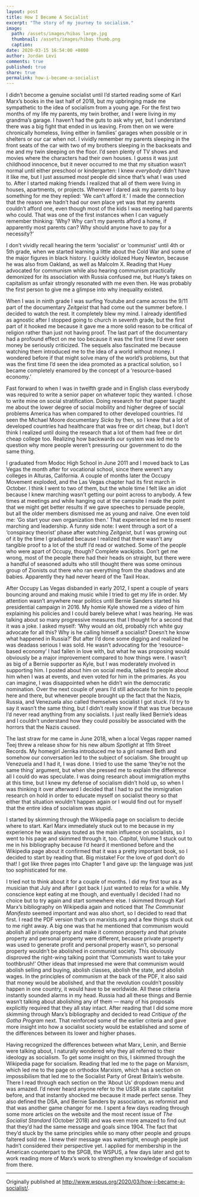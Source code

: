 ```yaml
---
layout: post
title: How I Became A Socialist
excerpt: "The story of my journey to socialism."
image: 
  path: /assets/images/hibas large.jpg
  thumbnail: /assets/images/hibas thumb.png
  caption: 
date: 2020-03-15 16:54:00 +0800
author: Jordan Levi
comments: true
published: true
share: true
permalink: how-i-became-a-socialist
---
```

I didn’t become a genuine socialist until I’d started reading some of Karl Marx’s books in the last half of 2018, but my upbringing made me sympathetic to the idea of socialism from a young age. For the first two months of my life my parents, my twin brother, and I were living in my grandma’s garage. I haven’t had the guts to ask why yet, but I understand there was a big fight that ended in us leaving. From then on we were chronically homeless, living either in families’ garages when possible or in shelters or our car when not. I vividly remember my parents sleeping in the front seats of the car with two of my brothers sleeping in the backseats and me and my twin sleeping on the floor. I’d seen plenty of TV shows and movies where the characters had their own houses. I guess it was just childhood innocence, but it never occurred to me that my situation wasn’t normal until either preschool or kindergarten: I knew <i>everybody</i> didn’t have it like me, but I just assumed <i>most</i> people did since that’s what I was used to. After I started making friends I realized that all of them were living in houses, apartments, or projects. Whenever I dared ask my parents to buy something for me they replied: ‘We can’t afford it.’ I made the connection that the reason we hadn’t had our own place yet was that my parents couldn’t afford one, even though most of the kids I was meeting had parents who could. That was one of the first instances when I can vaguely remember thinking: ‘Why? Why can’t my parents afford a home, if apparently most parents can? Why should anyone have to pay for a necessity?’

I don’t vividly recall hearing the term ‘socialist’ or ‘communist’ until 4th or 5th grade, when we started learning a little about the Cold War and some of the major figures in black history. I quickly idolized Huey Newton, because he was also from Oakland, as well as Malcolm X. Reading that Huey advocated for communism while also hearing communism practically demonized for its association with Russia confused me, but Huey’s takes on capitalism as unfair strongly resonated with me even then. He was probably the first person to give me a glimpse into why inequality existed.

When I was in ninth grade I was surfing Youtube and came across the 9/11 part of the documentary <i>Zeitgeist</i> that had come out the summer before. I decided to watch the rest. It completely blew my mind. I already identified as agnostic after I stopped going to church in seventh grade, but the first part of it hooked me because it gave me a more solid reason to be critical of religion rather than just not having proof. The last part of the documentary had a profound effect on me too because it was the first time I’d ever seen money be seriously criticized. The sequels also fascinated me because watching them introduced me to the idea of a world without money. I wondered before if that might solve many of the world’s problems, but that was the first time I’d seen the idea promoted as a practical solution, so I became completely enamored by the concept of a ‘resource-based economy.’

Fast forward to when I was in twelfth grade and in English class everybody was required to write a senior paper on whatever topic they wanted. I chose to write mine on social stratification. Doing research for that paper taught me about the lower degree of social mobility and higher degree of social problems America has when compared to other developed countries. I’d seen the Michael Moore documentary <i>Sicko</i> by then, so I knew that a lot of developed countries had healthcare that was free or dirt cheap, but I don’t think I realized until doing the research that a lot of them had free or dirt cheap college too. Realizing how backwards our system was led me to question why more people weren’t pressuring our government to do the same thing.

I graduated from Modoc High School in June 2011 and I moved back to Las Vegas the month after for vocational school, since there weren’t any colleges in Alturas, California. A couple of months later the Occupy Movement exploded, and the Las Vegas chapter had its first march in October. I think I went to two of them, but the whole time I felt like an idiot because I knew marching wasn’t getting our point across to anybody. A few times at meetings and while hanging out at the campsite I made the point that we might get better results if we gave speeches to persuade people, but all the older members dismissed me as young and naïve. One even told me: ‘Go start your own organization then.’ That experience led me to resent marching and leadership. A funny side note: I went through a sort of a ‘conspiracy theorist’ phase after watching <i>Zeitgeist</i>, but I was growing out of it by the time I graduated because I realized that there wasn’t any tangible proof to a lot of the stuff I’d read or watched. Some of the people who were apart of Occupy, though? Complete wackjobs. Don’t get me wrong, most of the people there had their heads on straight, but there were a handful of seasoned adults who still thought there was some ominous group of Zionists out there who ran everything from the shadows and ate babies. Apparently they had never heard of the Taxil Hoax.

After Occupy Las Vegas disbanded in early 2012, I spent a couple of years bouncing around and making music while I tried to get my life in order. My attention wasn’t anywhere near politics until Bernie Sanders started his presidential campaign in 2016. My homie Kyle showed me a video of him explaining his policies and I could barely believe what I was hearing. He was talking about so many progressive measures that I thought for a second that it was a joke. I asked myself: ‘Why would an old, probably rich white guy advocate for all this? Why is he calling himself a socialist? Doesn’t he know what happened in Russia?’ But after I’d done some digging and realized he was deadass serious I was sold. He wasn’t advocating for the ‘resource-based economy’ I had fallen in love with, but what he was proposing would obviously be a major improvement compared to how things were. I wasn’t as big of a Bernie supporter as Kyle, but I was moderately involved in supporting him. I posted about him on social media, talked to people about him when I was at events, and even voted for him in the primaries. As you can imagine, I was disappointed when he didn’t win the democratic nomination. Over the next couple of years I’d still advocate for him to people here and there, but whenever people brought up the fact that the Nazis, Russia, and Venezuela also called themselves socialist I got stuck. I’d try to say it wasn’t the same thing, but I didn’t really know if that was true because I’d never read anything from any socialists. I just really liked Bernie’s ideas and I couldn’t understand how they could possibly be associated with the horrors that the Nazis caused.

The last straw for me came in June 2018, when a local Vegas rapper named Teej threw a release show for his new album <i>Spotlight</i> at 11th Street Records. My homegirl Jerrika introduced me to a girl named Beth and somehow our conversation led to the subject of socialism. She brought up Venezuela and I had it, I was done. I tried to use the same ‘they’re not the same thing’ argument, but when she pressed me to explain the difference all I could do was speculate. I was doing research about immigration myths at this time, but I knew my defense of socialism didn’t hold up, so when I was thinking it over afterward I decided that I had to put the immigration research on hold in order to educate myself on socialist theory so that either that situation wouldn’t happen again or I would find out for myself that the entire idea of socialism was stupid.

I started by skimming through the Wikipedia page on socialism to decide where to start. Karl Marx immediately stuck out to me because in my experience he was always touted as the main influence on socialists, so I went to his page and skimmed through it, too. <i>Capital</i>, Volume 1 stuck out to me in his bibliography because I’d heard it mentioned before and the Wikipedia page about it confirmed that it was a pretty important book, so I decided to start by reading that. Big mistake! For the love of god don’t do that! I got like three pages into Chapter 1 and gave up: the language was just too sophisticated for me.

I tried not to think about it for a couple of months. I did my first tour as a musician that July and after I got back I just wanted to relax for a while. My conscience kept eating at me though, and eventually I decided I had no choice but to try again and start somewhere else. I skimmed through Karl Marx’s bibliography on Wikipedia again and noticed that <i>The Communist Manifesto</i> seemed important and was also short, so I decided to read that first. I read the PDF version that’s on marxists.org and a few things stuck out to me right away. A big one was that he mentioned that communism would abolish all private property and make it common property and that private property and personal property were different, because private property was used to generate profit and personal property wasn’t, so personal property wouldn’t be abolished in communist society. This obviously disproved the right-wing talking point that ‘Communists want to take your toothbrush!’ Other ideas that impressed me were that communism would abolish selling and buying, abolish classes, abolish the state, and abolish wages. In the principles of communism at the back of the PDF, it also said that money would be abolished, and that the revolution couldn’t possibly happen in one country, it would have to be worldwide. All these criteria instantly sounded alarms in my head. Russia had all these things and Bernie wasn’t talking about abolishing any of them — many of his proposals explicitly required that they all stay intact. After reading that I did some more skimming through Marx’s bibliography and decided to read <i>Critique of the Gotha Program</i> next. That reinforced some of the earlier criteria and gave more insight into how a socialist society would be established and some of the differences between its lower and higher phases.

Having recognized the differences between what Marx, Lenin, and Bernie were talking about, I naturally wondered why they all referred to their ideology as socialism. To get some insight on this, I skimmed through the Wikipedia page for socialism. Reading that led me to the page on Marxism, which led me to the page on orthodox Marxism, which has a section on impossibilism that led me to the Socialist Party of Great Britain’s website. There I read through each section on the ‘About Us’ dropdown menu and was amazed. I’d never heard anyone refer to the USSR as state capitalist before, and that instantly shocked me because it made perfect sense. They also defined the DSA, and Bernie Sanders by association, as reformist and that was another game changer for me. I spent a few days reading through some more articles on the website and the most recent issue of <i>The Socialist Standard</i> (October 2018) and was even more amazed to find out that they’d had the same message and goals since 1904. The fact that they’d stuck by the same principles while so many other people and groups faltered sold me. I knew their message was watertight, enough people just hadn’t considered their perspective yet. I applied for membership in the American counterpart to the SPGB, the WSPUS, a few days later and got to work reading more of Marx’s work to strengthen my knowledge of socialism from there.

<hr>

Originally published at <a href="url">http://www.wspus.org/2020/03/how-i-became-a-socialist/</a>.
